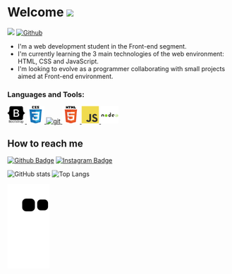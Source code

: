 # Welcome <img src=https://github.com/TheDudeThatCode/TheDudeThatCode/blob/master/Assets/Earth.gif width="30">
![](https://visitor-badge.laobi.icu/badge?page_id=Victor-R-Oliveira.Victor-R-Oliveira)
[![Github](https://img.shields.io/github/followers/Victor-R-Oliveira?label=Follow&style=social)](https://github.com/Victor-R-Oliveira)
- I'm a web development student in the Front-end segment.
- I'm currently learning the 3 main technologies of the web environment: HTML, CSS and JavaScript.
- I'm looking to evolve as a programmer collaborating with small projects aimed at Front-end environment.

<h3 align="left">Languages and Tools:</h3>
<p align="left"> <a href="https://getbootstrap.com" target="_blank"> <img src="https://raw.githubusercontent.com/devicons/devicon/master/icons/bootstrap/bootstrap-plain-wordmark.svg" alt="bootstrap" width="40" height="40"/> </a> <a href="https://www.w3schools.com/css/" target="_blank"> <img src="https://raw.githubusercontent.com/devicons/devicon/master/icons/css3/css3-original-wordmark.svg" alt="css3" width="40" height="40"/> </a> <a href="https://git-scm.com/" target="_blank"> <img src="https://www.vectorlogo.zone/logos/git-scm/git-scm-icon.svg" alt="git" width="40" height="40"/> </a> <a href="https://www.w3.org/html/" target="_blank"> <img src="https://raw.githubusercontent.com/devicons/devicon/master/icons/html5/html5-original-wordmark.svg" alt="html5" width="40" height="40"/> </a> <a href="https://developer.mozilla.org/en-US/docs/Web/JavaScript" target="_blank"> <img src="https://raw.githubusercontent.com/devicons/devicon/master/icons/javascript/javascript-original.svg" alt="javascript" width="40" height="40"/> </a> <a href="https://nodejs.org" target="_blank"> <img src="https://raw.githubusercontent.com/devicons/devicon/master/icons/nodejs/nodejs-original-wordmark.svg" alt="nodejs" width="40" height="40"/> </a> </p>


## How to reach me

[![Github Badge](https://img.shields.io/badge/GitHub-100000?style=for-the-badge&logo=github&logoColor=white)](https://github.com/Victor-R-Oliveira)
[![Instagram Badge](https://img.shields.io/badge/Instagram-E4405F?style=for-the-badge&logo=instagram&logoColor=white)](https://www.instagram.com/euaeron/)

![GitHub stats](https://github-readme-stats.vercel.app/api?username=Victor-R-Oliveira&show_icons=true&theme=tokyonight)
![Top Langs](https://github-readme-stats.vercel.app/api/top-langs/?username=Victor-R-Oliveira&theme=tokyonight)

![Snake animation](https://github.com/Victor-R-Oliveira/Victor-R-Oliveira/blob/output/github-contribution-grid-snake.svg)


<!---
Victor-R-Oliveira/Victor-R-Oliveira is a ✨ special ✨ repository because its `README.md` (this file) appears on your GitHub profile.
You can click the Preview link to take a look at your changes.
--->
